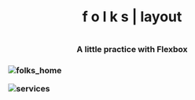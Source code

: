 <h1 align="center"> f o l k s | layout<h1>
  
<h3 align="center">A little practice with Flexbox<h3>
  
![folks_home](https://user-images.githubusercontent.com/65095938/123782559-13e16080-d89b-11eb-821c-563bb686caab.png)

![services](https://user-images.githubusercontent.com/65095938/123782890-6589eb00-d89b-11eb-8516-1a4baea8d988.png)

